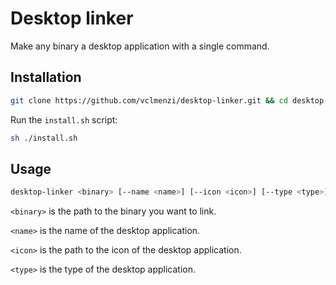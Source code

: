# Desktop linker

Make any binary a desktop application with a single command.

## Installation

```bash
git clone https://github.com/vclmenzi/desktop-linker.git && cd desktop-linker
```

Run the `install.sh` script:

```bash
sh ./install.sh
```

## Usage

```bash
desktop-linker <binary> [--name <name>] [--icon <icon>] [--type <type>]
```

`<binary>` is the path to the binary you want to link.

`<name>` is the name of the desktop application.

`<icon>` is the path to the icon of the desktop application.

`<type>` is the type of the desktop application.